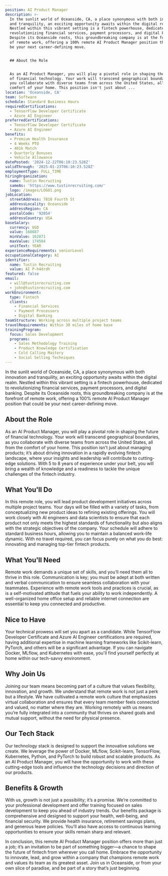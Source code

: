 ```yaml
---
position: AI Product Manager
description: >-
  In the sunlit world of Oceanside, CA, a place synonymous with both innovation
  and tranquility, an exciting opportunity awaits within the digital realm.
  Nestled within this vibrant setting is a fintech powerhouse, dedicated to
  revolutionizing financial services, payment processors, and digital banking.
  Despite its Oceanside roots, this groundbreaking company is at the forefront
  of remote work, offering a 100% remote AI Product Manager position that could
  be your next career-defining move.


  ## About the Role


  As an AI Product Manager, you will play a pivotal role in shaping the future
  of financial technology. Your work will transcend geographical boundaries, as
  you collaborate with diverse teams from across the United States, all from the
  comfort of your home. This position isn't just about ...
location: 'Oceanside, CA'
team: Software
schedule: Standard Business Hours
requiredCertifications:
  - TensorFlow Developer Certificate
  - Azure AI Engineer
preferredCertifications:
  - TensorFlow Developer Certificate
  - Azure AI Engineer
benefits:
  - Premium Health Insurance
  - 4 Weeks PTO
  - 401k Match
  - Quarterly Bonuses
  - Vehicle Allowance
datePosted: '2024-12-22T06:10:23.528Z'
validThrough: '2025-01-23T06:10:23.528Z'
employmentType: FULL_TIME
hiringOrganization:
  name: Tustin Recruiting
  sameAs: 'https://www.tustinrecruiting.com/'
  logo: /images/LOGO1.png
jobLocation:
  streetAddress: 7810 Fourth St
  addressLocality: Oceanside
  addressRegion: CA
  postalCode: '92054'
  addressCountry: USA
baseSalary:
  currency: USD
  value: 168687
  minValue: 162871
  maxValue: 174504
  unitText: YEAR
experienceRequirements: seniorLevel
occupationalCategory: AI
identifier:
  name: Tustin Recruiting
  value: AI P-h4drdh
featured: false
email:
  - will@tustinrecruiting.com
  - john@tustinrecruiting.com
workEnvironment:
  type: Fintech
  clients:
    - Financial Services
    - Payment Processors
    - Digital Banking
teamStructure: Working across multiple project teams
travelRequirements: Within 30 miles of home base
trainingProgram:
  focus: Sales Development
  programs:
    - Sales Methodology Training
    - Product Knowledge Certification
    - Cold Calling Mastery
    - Social Selling Techniques
---
```




In the sunlit world of Oceanside, CA, a place synonymous with both innovation and tranquility, an exciting opportunity awaits within the digital realm. Nestled within this vibrant setting is a fintech powerhouse, dedicated to revolutionizing financial services, payment processors, and digital banking. Despite its Oceanside roots, this groundbreaking company is at the forefront of remote work, offering a 100% remote AI Product Manager position that could be your next career-defining move.

## About the Role

As an AI Product Manager, you will play a pivotal role in shaping the future of financial technology. Your work will transcend geographical boundaries, as you collaborate with diverse teams from across the United States, all from the comfort of your home. This position isn't just about managing products; it’s about driving innovation in a rapidly evolving fintech landscape, where your insights and leadership will contribute to cutting-edge solutions. With 5 to 8 years of experience under your belt, you will bring a wealth of knowledge and a readiness to tackle the unique challenges of the fintech industry.

## What You'll Do

In this remote role, you will lead product development initiatives across multiple project teams. Your days will be filled with a variety of tasks, from conceptualizing new product ideas to refining existing offerings. You will work closely with AI engineers and data scientists to ensure that each product not only meets the highest standards of functionality but also aligns with the strategic objectives of the company. Your schedule will adhere to standard business hours, allowing you to maintain a balanced work-life dynamic. With no travel required, you can focus purely on what you do best: innovating and managing top-tier fintech products.

## What You'll Need

Remote work demands a unique set of skills, and you’ll need them all to thrive in this role. Communication is key; you must be adept at both written and verbal communication to ensure seamless collaboration with your teammates. Experience with remote work tools and practices is crucial, as is a self-motivated attitude that fuels your ability to work independently. A well-organized home office setup and reliable internet connection are essential to keep you connected and productive.

## Nice to Have

Your technical prowess will set you apart as a candidate. While TensorFlow Developer Certificate and Azure AI Engineer certifications are required, having additional expertise in machine learning frameworks like Scikit-learn, PyTorch, and others will be a significant advantage. If you can navigate Docker, MLflow, and Kubernetes with ease, you'll find yourself perfectly at home within our tech-savvy environment.

## Why Join Us

Joining our team means becoming part of a culture that values flexibility, innovation, and growth. We understand that remote work is not just a perk but a lifestyle. We have cultivated a remote work culture that emphasizes virtual collaboration and ensures that every team member feels connected and valued, no matter where they are. Working remotely with us means you’re fully integrated into a community that thrives on shared goals and mutual support, without the need for physical presence.

## Our Tech Stack

Our technology stack is designed to support the innovative solutions we create. We leverage the power of Docker, MLflow, Scikit-learn, TensorFlow, Kubernetes, Python, and PyTorch to build robust and scalable products. As an AI Product Manager, you will have the opportunity to work with these cutting-edge tools and influence the technology decisions and direction of our products.

## Benefits & Growth

With us, growth is not just a possibility; it’s a promise. We’re committed to your professional development and offer training focused on sales development to keep you ahead of industry trends. Our benefits package is comprehensive and designed to support your health, well-being, and financial security. We provide health insurance, retirement savings plans, and generous leave policies. You’ll also have access to continuous learning opportunities to ensure your skills remain sharp and relevant.

In conclusion, this remote AI Product Manager position offers more than just a job; it’s an invitation to be part of something bigger—a chance to shape the future of fintech from wherever you call home. Embrace the opportunity to innovate, lead, and grow within a company that champions remote work and values its team as its greatest asset. Join us in Oceanside, or from your own slice of paradise, and be part of a story that’s just beginning.